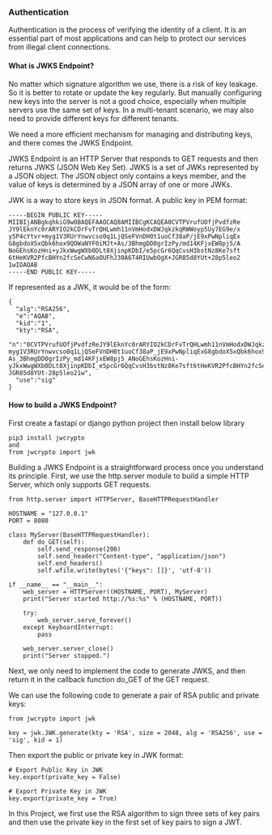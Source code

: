 ### Authentication
Authentication is the process of verifying the identity of a client. It is an essential part of most applications and can help to protect our services from illegal client connections.

#### What is JWKS Endpoint?
No matter which signature algorithm we use, there is a risk of key leakage. So it is better to rotate or update the key regularly. But manually configuring new keys into the server is not a good choice, especially when multiple servers use the same set of keys. In a multi-tenant scenario, we may also need to provide different keys for different tenants.

We need a more efficient mechanism for managing and distributing keys, and there comes the JWKS Endpoint.

JWKS Endpoint is an HTTP Server that responds to GET requests and then returns JWKS (JSON Web Key Set). JWKS is a set of JWKs represented by a JSON object. The JSON object only contains a keys member, and the value of keys is determined by a JSON array of one or more JWKs.

JWK is a way to store keys in JSON format. A public key in PEM format:

```
-----BEGIN PUBLIC KEY-----
MIIBIjANBgkqhkiG9w0BAQEFAAOCAQ8AMIIBCgKCAQEA0CVTPVrufUOfjPvdfzRe
JY9lEknYc0rARYIO2kCDrFvTrQHLwmh11nVmHodxDWJqkzkqRWWoyp5Uy7EG9e/x
y5P4cYtvr+myg1V3RUrYnwvcso0q1LjQSeFVnDH0t1uoCf38aP/jE9xPwNpliqEx
G8gbdoX5xQbk6hox9QOWaNYF0iMJt+As/3BhmgDD0grIzPy/md14KFjxEW8pj5/A
NoGEhsKozHni+yJkxWwgWXb0DLt8XjinpKDbI/e5pcGr6QqCvsH3bstNz8Ke7sft
6tHeKVR2PfcBHYn2fcSeCwN6aOUFhJ30A6T4RIUwbOgX+JGR85d8YUt+28p5leo2
1wIDAQAB
-----END PUBLIC KEY-----
```

If represented as a JWK, it would be of the form:
```
{
  "alg":"RSA256",
  "e":"AQAB",
  "kid":"1",
  "kty":"RSA",
  "n":"0CVTPVrufUOfjPvdfzReJY9lEknYc0rARYIO2kCDrFvTrQHLwmh11nVmHodxDWJqkzkqRWWoyp5Uy7EG9e_xy5P4cYtvr-myg1V3RUrYnwvcso0q1LjQSeFVnDH0t1uoCf38aP_jE9xPwNpliqExG8gbdoX5xQbk6hox9QOWaNYF0iMJt-As_3BhmgDD0grIzPy_md14KFjxEW8pj5_ANoGEhsKozHni-yJkxWwgWXb0DLt8XjinpKDbI_e5pcGr6QqCvsH3bstNz8Ke7sft6tHeKVR2PfcBHYn2fcSeCwN6aOUFhJ30A6T4RIUwbOgX-JGR85d8YUt-28p5leo21w",
  "use":"sig"
}
```

#### How to build a JWKS Endpoint?
First create a fastapi or django python project then install below library 

```
pip3 install jwcrypto
and
from jwcrypto import jwk
```

Building a JWKS Endpoint is a straightforward process once you understand its principle.
First, we use the http.server module to build a simple HTTP Server, which only supports GET requests.

```
from http.server import HTTPServer, BaseHTTPRequestHandler

HOSTNAME = "127.0.0.1"
PORT = 8080

class MyServer(BaseHTTPRequestHandler):
    def do_GET(self):
        self.send_response(200)
        self.send_header("Content-type", "application/json")
        self.end_headers()
        self.wfile.write(bytes('{"keys": []}', 'utf-8'))

if __name__ == "__main__":
    web_server = HTTPServer((HOSTNAME, PORT), MyServer)
    print("Server started http://%s:%s" % (HOSTNAME, PORT))

    try:
        web_server.serve_forever()
    except KeyboardInterrupt:
        pass

    web_server.server_close()
    print("Server stopped.")
```


Next, we only need to implement the code to generate JWKS, and then return it in the callback function do_GET of the GET request.

We can use the following code to generate a pair of RSA public and private keys:
```
from jwcrypto import jwk

key = jwk.JWK.generate(kty = 'RSA', size = 2048, alg = 'RSA256', use = 'sig', kid = 1)

```

Then export the public or private key in JWK format:
```
# Export Public Key in JWK
key.export(private_key = False)

# Export Private Key in JWK
key.export(private_key = True)
```

In this Project, we first use the RSA algorithm to sign three sets of key pairs and then use the private key in the first set of key pairs to sign a JWT.



